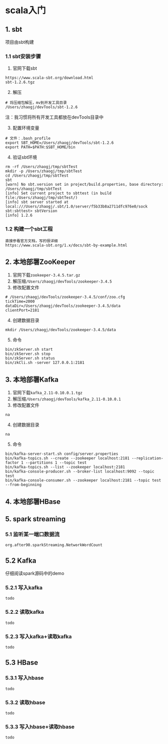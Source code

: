 # scala入门
## 1. sbt
项目由sbt构建
### 1.1 sbt安装步骤
1. 官网下载sbt
```
https://www.scala-sbt.org/download.html
sbt-1.2.6.tgz
```

2. 解压
```
# 将压缩包解压，mv到开发工具目录
/Users/zhaogj/devTools/sbt-1.2.6
```
注：我习惯将所有开发工具都放在devTools目录中

3. 配置环境变量
```
# 文件：.bash_profile
export SBT_HOME=/Users/zhaogj/devTools/sbt-1.2.6
export PATH=$PATH:$SBT_HOME/bin
```

4. 验证sbt环境
```
rm -rf /Users/zhaogj/tmp/sbtTest
mkdir -p /Users/zhaogj/tmp/sbtTest
cd /Users/zhaogj/tmp/sbtTest
sbt
[warn] No sbt.version set in project/build.properties, base directory: /Users/zhaogj/tmp/sbtTest
[info] Set current project to sbttest (in build file:/Users/zhaogj/tmp/sbtTest/)
[info] sbt server started at local:///Users/zhaogj/.sbt/1.0/server/f5b33b8a2711dfc976e0/sock
sbt:sbttest> sbtVersion
[info] 1.2.6
```

### 1.2 构建一个sbt工程
```
直接参看官方文档，写的很详细
https://www.scala-sbt.org/1.x/docs/sbt-by-example.html
```

## 2. 本地部署ZooKeeper
1. 官网下载```zookeeper-3.4.5.tar.gz```
2. 解压缩```/Users/zhaogj/devTools/zookeeper-3.4.5```
3. 修改配置文件
```
# /Users/zhaogj/devTools/zookeeper-3.4.5/conf/zoo.cfg
tickTime=2000
dataDir=/Users/zhaogj/devTools/zookeeper-3.4.5/data
clientPort=2181
```
4. 创建数据目录
```
mkdir /Users/zhaogj/devTools/zookeeper-3.4.5/data
```
5. 命令
```
bin/zkServer.sh start
bin/zkServer.sh stop
bin/zkServer.sh status
bin/zkCli.sh -server 127.0.0.1:2181
```

## 3. 本地部署Kafka
1. 官网下载```kafka_2.11-0.10.0.1.tgz```
2. 解压缩```/Users/zhaogj/devTools/kafka_2.11-0.10.0.1```
3. 修改配置文件
```
na
```
4. 创建数据目录
```
na
```
5. 命令
```
bin/kafka-server-start.sh config/server.properties
bin/kafka-topics.sh --create --zookeeper localhost:2181 --replication-factor 1 --partitions 1 --topic test
bin/kafka-topics.sh --list --zookeeper localhost:2181
bin/kafka-console-producer.sh --broker-list localhost:9092 --topic test
bin/kafka-console-consumer.sh --zookeeper localhost:2181 --topic test --from-beginning

```

## 4. 本地部署HBase

## 5. spark streaming
### 5.1 监听某一端口数据流
```
org.after90.sparkStreaming.NetworkWordCount

``` 


## 5.2 Kafka
仔细阅读spark源码中的demo
### 5.2.1 写入kafka
```
todo
```
### 5.2.2 读取kafka
```
todo
```
### 5.2.3 写入kafka+读取kafka
```
todo
```
## 5.3 HBase

### 5.3.1 写入hbase
```
todo
```
### 5.3.2 读取hbase
```
todo
```
### 5.3.3 写入hbase+读取hbase
```
todo
```
